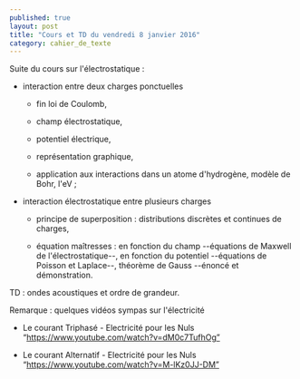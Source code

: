 ```yaml
---
published: true
layout: post
title: "Cours et TD du vendredi 8 janvier 2016"
category: cahier_de_texte
---
```

Suite du cours sur l'électrostatique :

- interaction entre deux charges ponctuelles

  - fin loi de Coulomb,

  - champ électrostatique,

  - potentiel électrique,

  - représentation graphique,

  - application aux interactions dans un atome d'hydrogène, modèle de Bohr, l'eV ;

- interaction électrostatique entre plusieurs charges

  - principe de superposition : distributions discrètes et continues de charges,

  - équation maîtresses : en fonction du champ --équations de Maxwell de l'électrostatique--, en fonction du potentiel --équations de Poisson et Laplace--, théorème de Gauss --énoncé et démonstration.

TD : ondes acoustiques et ordre de grandeur.

Remarque : quelques vidéos sympas sur l'électricité 

- Le courant Triphasé - Electricité pour les Nuls “https://www.youtube.com/watch?v=dM0c7TufhOg”

- Le courant Alternatif - Electricité pour les Nuls “https://www.youtube.com/watch?v=M-lKz0JJ-DM”

